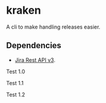 # kraken

A cli to make handling releases easier.

## Dependencies
- [Jira Rest API v3](https://developer.atlassian.com/cloud/jira/platform/rest/v3/intro/#about).


Test 1.0

Test 1.1

Test 1.2
